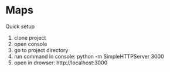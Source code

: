 # Maps
Quick setup

1) clone project<br/>
2) open console<br/>
3) go to project directory<br/>
4) run command in console: python -m SimpleHTTPServer 3000<br/>
5) open in drowser: http://localhost:3000
